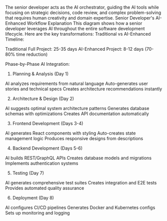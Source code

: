 The senior developer acts as the AI orchestrator, guiding the AI tools while focusing on strategic decisions, code review, and complex problem-solving that requires human creativity and domain expertise.
Senior Developer's AI-Enhanced Workflow Explanation
This diagram shows how a senior developer leverages AI throughout the entire software development lifecycle. Here are the key transformations:
Traditional vs AI-Enhanced Timeline:

Traditional Full Project: 25-35 days
AI-Enhanced Project: 8-12 days (70-80% time reduction)

Phase-by-Phase AI Integration:
1. Planning & Analysis (Day 1)

AI analyzes requirements from natural language
Auto-generates user stories and technical specs
Creates architecture recommendations instantly

2. Architecture & Design (Day 2)

AI suggests optimal system architecture patterns
Generates database schemas with optimizations
Creates API documentation automatically

3. Frontend Development (Days 3-4)

AI generates React components with styling
Auto-creates state management logic
Produces responsive designs from descriptions

4. Backend Development (Days 5-6)

AI builds REST/GraphQL APIs
Creates database models and migrations
Implements authentication systems

5. Testing (Day 7)

AI generates comprehensive test suites
Creates integration and E2E tests
Provides automated quality assurance

6. Deployment (Day 8)

AI configures CI/CD pipelines
Generates Docker and Kubernetes configs
Sets up monitoring and logging
